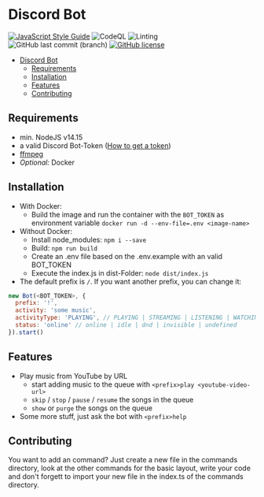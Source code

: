 # Discord Bot

[![JavaScript Style Guide](https://img.shields.io/badge/code_style-standard-brightgreen.svg)](https://standardjs.com)
![CodeQL](https://github.com/UsingPython/DiscordBot/workflows/CodeQL/badge.svg?branch=master&event=push)
![Linting](https://github.com/UsingPython/DiscordBot/workflows/Linting/badge.svg?branch=develop&event=push)
![GitHub last commit (branch)](https://img.shields.io/github/last-commit/UsingPython/DiscordBot/master)
[![GitHub license](https://img.shields.io/github/license/UsingPython/DiscordBot)](https://github.com/UsingPython/DiscordBot/blob/master/LICENSE)

- [Discord Bot](#discord-bot)
  - [Requirements](#requirements)
  - [Installation](#installation)
  - [Features](#features)
  - [Contributing](#contributing)

## Requirements

- min. NodeJS v14.15
- a valid Discord Bot-Token ([How to get a token](https://github.com/reactiflux/discord-irc/wiki/Creating-a-discord-bot-&-getting-a-token))
- [ffmpeg](https://www.ffmpeg.org)
- _Optional:_ Docker

## Installation

- With Docker:
  - Build the image and run the container with the `BOT_TOKEN` as environment variable `docker run -d --env-file=.env <image-name>`
- Without Docker:
  - Install node_modules: `npm i --save`
  - Build: `npm run build`
  - Create an .env file based on the .env.example with an valid BOT_TOKEN
  - Execute the index.js in dist-Folder: `node dist/index.js`
- The default prefix is `/`. If you want another prefix, you can change it:
```js
new Bot(<BOT_TOKEN>, {
  prefix: '!',
  activity: 'some music',
  activityType: 'PLAYING', // PLAYING | STREAMING | LISTENING | WATCHING | CUSTOM_STATUS | COMPETING
  status: 'online' // online | idle | dnd | invisible | undefined
}).start()
```

## Features
- Play music from YouTube by URL
  - start adding music to the queue with `<prefix>play <youtube-video-url>`
  - `skip` / `stop` / `pause` / `resume` the songs in the queue
  - `show` or `purge` the songs on the queue
- Some more stuff, just ask the bot with `<prefix>help`

## Contributing

 You want to add an command?
 Just create a new file in the commands directory, look at the other commands for the basic layout, write your code and don't forgett to import your new file in the index.ts of the commands directory.
